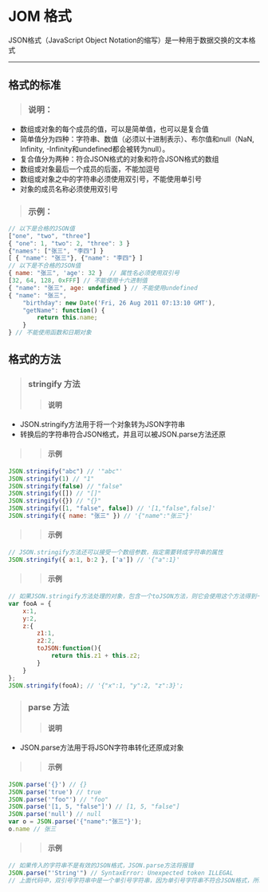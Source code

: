 # JOM 格式
JSON格式（JavaScript Object Notation的缩写）是一种用于数据交换的文本格式
***

## 格式的标准
> ### 说明：
* 数组或对象的每个成员的值，可以是简单值，也可以是复合值
* 简单值分为四种：字符串、数值（必须以十进制表示）、布尔值和null（NaN, Infinity, -Infinity和undefined都会被转为null）。
* 复合值分为两种：符合JSON格式的对象和符合JSON格式的数组
* 数组或对象最后一个成员的后面，不能加逗号
* 数组或对象之中的字符串必须使用双引号，不能使用单引号
* 对象的成员名称必须使用双引号

> ### 示例：
```javascript
// 以下是合格的JSON值
["one", "two", "three"]
{ "one": 1, "two": 2, "three": 3 }
{"names": ["张三", "李四"] }
[ { "name": "张三"}, {"name": "李四"} ]
// 以下是不合格的JSON值
{ name: "张三", 'age': 32 }  // 属性名必须使用双引号
[32, 64, 128, 0xFFF] // 不能使用十六进制值
{ "name": "张三", age: undefined } // 不能使用undefined
{ "name": "张三",
    "birthday": new Date('Fri, 26 Aug 2011 07:13:10 GMT'),
    "getName": function() {
        return this.name;
    }
} // 不能使用函数和日期对象
```

## 格式的方法
> ### stringify 方法
>> #### 说明
* JSON.stringify方法用于将一个对象转为JSON字符串
* 转换后的字符串符合JSON格式，并且可以被JSON.parse方法还原

>> #### 示例
```javascript
JSON.stringify("abc") // '"abc"'
JSON.stringify(1) // "1"
JSON.stringify(false) // "false"
JSON.stringify([]) // "[]"
JSON.stringify({}) // "{}"
JSON.stringify([1, "false", false]) // '[1,"false",false]'
JSON.stringify({ name: "张三" }) // '{"name":"张三"}'
```

>> #### 示例
```javascript
// JSON.stringify方法还可以接受一个数组参数，指定需要转成字符串的属性
JSON.stringify({ a:1, b:2 }, ['a']) // '{"a":1}'
```

>> #### 示例
```javascript
// 如果JSON.stringify方法处理的对象，包含一个toJSON方法，则它会使用这个方法得到一个值，然后再将这个值转成字符串，而忽略其他成员
var fooA = {
    x:1,
    y:2,
    z:{
        z1:1,
        z2:2,
        toJSON:function(){
            return this.z1 + this.z2;
        }
    }
};
JSON.stringify(fooA); // '{"x":1, "y":2, "z":3}';
```

> ### parse 方法
>> #### 说明
* JSON.parse方法用于将JSON字符串转化还原成对象

>> #### 示例
```javascript
JSON.parse('{}') // {}
JSON.parse('true') // true
JSON.parse('"foo"') // "foo"
JSON.parse('[1, 5, "false"]') // [1, 5, "false"]
JSON.parse('null') // null
var o = JSON.parse('{"name":"张三"}');
o.name // 张三
```

>> #### 示例
```javascript
// 如果传入的字符串不是有效的JSON格式，JSON.parse方法将报错
JSON.parse("'String'") // SyntaxError: Unexpected token ILLEGAL
// 上面代码中，双引号字符串中是一个单引号字符串，因为单引号字符串不符合JSON格式，所以报错
```
